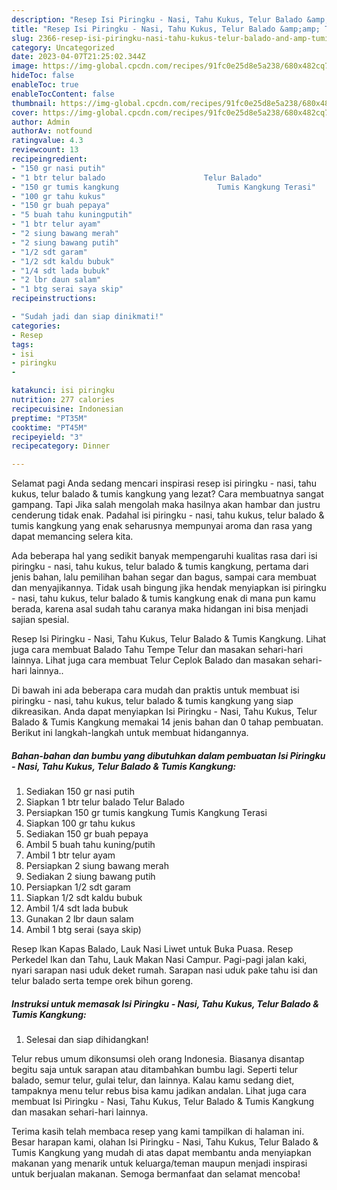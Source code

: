 ```yaml
---
description: "Resep Isi Piringku - Nasi, Tahu Kukus, Telur Balado &amp;amp; Tumis Kangkung yang Bisa Manjain Lidah, Buat Buka Puasa Enak"
title: "Resep Isi Piringku - Nasi, Tahu Kukus, Telur Balado &amp;amp; Tumis Kangkung yang Bisa Manjain Lidah, Buat Buka Puasa Enak"
slug: 2366-resep-isi-piringku-nasi-tahu-kukus-telur-balado-and-amp-tumis-kangkung-yang-bisa-manjain-lidah-buat-buka-puasa-enak
category: Uncategorized
date: 2023-04-07T21:25:02.344Z
image: https://img-global.cpcdn.com/recipes/91fc0e25d8e5a238/680x482cq70/isi-piringku-nasi-tahu-kukus-telur-balado-tumis-kangkung-foto-resep-utama.jpg
hideToc: false
enableToc: true
enableTocContent: false
thumbnail: https://img-global.cpcdn.com/recipes/91fc0e25d8e5a238/680x482cq70/isi-piringku-nasi-tahu-kukus-telur-balado-tumis-kangkung-foto-resep-utama.jpg
cover: https://img-global.cpcdn.com/recipes/91fc0e25d8e5a238/680x482cq70/isi-piringku-nasi-tahu-kukus-telur-balado-tumis-kangkung-foto-resep-utama.jpg
author: Admin
authorAv: notfound
ratingvalue: 4.3
reviewcount: 13
recipeingredient:
- "150 gr nasi putih"
- "1 btr telur balado                      Telur Balado"
- "150 gr tumis kangkung                      Tumis Kangkung Terasi"
- "100 gr tahu kukus"
- "150 gr buah pepaya"
- "5 buah tahu kuningputih"
- "1 btr telur ayam"
- "2 siung bawang merah"
- "2 siung bawang putih"
- "1/2 sdt garam"
- "1/2 sdt kaldu bubuk"
- "1/4 sdt lada bubuk"
- "2 lbr daun salam"
- "1 btg serai saya skip"
recipeinstructions:

- "Sudah jadi dan siap dinikmati!"
categories:
- Resep
tags:
- isi
- piringku
- 

katakunci: isi piringku  
nutrition: 277 calories
recipecuisine: Indonesian
preptime: "PT35M"
cooktime: "PT45M"
recipeyield: "3"
recipecategory: Dinner

---
```



Selamat pagi Anda sedang mencari inspirasi resep isi piringku - nasi, tahu kukus, telur balado &amp; tumis kangkung yang lezat? Cara membuatnya sangat gampang. Tapi Jika salah mengolah maka hasilnya akan hambar dan justru cenderung tidak enak. Padahal isi piringku - nasi, tahu kukus, telur balado &amp; tumis kangkung yang enak seharusnya mempunyai aroma dan rasa yang dapat memancing selera kita.


Ada beberapa hal yang sedikit banyak mempengaruhi kualitas rasa dari isi piringku - nasi, tahu kukus, telur balado &amp; tumis kangkung, pertama dari jenis bahan, lalu pemilihan bahan segar dan bagus, sampai cara membuat dan menyajikannya. Tidak usah bingung jika hendak menyiapkan isi piringku - nasi, tahu kukus, telur balado &amp; tumis kangkung enak di mana pun kamu berada, karena asal sudah tahu caranya maka hidangan ini bisa menjadi sajian spesial.

Resep Isi Piringku - Nasi, Tahu Kukus, Telur Balado &amp; Tumis Kangkung. Lihat juga cara membuat Balado Tahu Tempe Telur dan masakan sehari-hari lainnya. Lihat juga cara membuat Telur Ceplok Balado dan masakan sehari-hari lainnya..


Di bawah ini ada beberapa cara mudah dan praktis untuk membuat isi piringku - nasi, tahu kukus, telur balado &amp; tumis kangkung yang siap dikreasikan. Anda dapat menyiapkan Isi Piringku - Nasi, Tahu Kukus, Telur Balado &amp; Tumis Kangkung memakai 14 jenis bahan dan 0 tahap pembuatan. Berikut ini langkah-langkah untuk membuat hidangannya.

<!--inarticleads1-->

##### Bahan-bahan dan bumbu yang dibutuhkan dalam pembuatan Isi Piringku - Nasi, Tahu Kukus, Telur Balado &amp; Tumis Kangkung:

1. Sediakan 150 gr nasi putih
1. Siapkan 1 btr telur balado                      Telur Balado
1. Persiapkan 150 gr tumis kangkung                      Tumis Kangkung Terasi
1. Siapkan 100 gr tahu kukus
1. Sediakan 150 gr buah pepaya
1. Ambil 5 buah tahu kuning/putih
1. Ambil 1 btr telur ayam
1. Persiapkan 2 siung bawang merah
1. Sediakan 2 siung bawang putih
1. Persiapkan 1/2 sdt garam
1. Siapkan 1/2 sdt kaldu bubuk
1. Ambil 1/4 sdt lada bubuk
1. Gunakan 2 lbr daun salam
1. Ambil 1 btg serai (saya skip)


Resep Ikan Kapas Balado, Lauk Nasi Liwet untuk Buka Puasa. Resep Perkedel Ikan dan Tahu, Lauk Makan Nasi Campur. Pagi-pagi jalan kaki, nyari sarapan nasi uduk deket rumah. Sarapan nasi uduk pake tahu isi dan telur balado serta tempe orek bihun goreng. 

<!--inarticleads2-->

##### Instruksi untuk memasak Isi Piringku - Nasi, Tahu Kukus, Telur Balado &amp; Tumis Kangkung:


1. Selesai dan siap dihidangkan!

Telur rebus umum dikonsumsi oleh orang Indonesia. Biasanya disantap begitu saja untuk sarapan atau ditambahkan bumbu lagi. Seperti telur balado, semur telur, gulai telur, dan lainnya. Kalau kamu sedang diet, tampaknya menu telur rebus bisa kamu jadikan andalan. Lihat juga cara membuat Isi Piringku - Nasi, Tahu Kukus, Telur Balado &amp; Tumis Kangkung dan masakan sehari-hari lainnya. 

Terima kasih telah membaca resep yang kami tampilkan di halaman ini. Besar harapan kami, olahan Isi Piringku - Nasi, Tahu Kukus, Telur Balado &amp; Tumis Kangkung yang mudah di atas dapat membantu anda menyiapkan makanan yang menarik untuk keluarga/teman maupun menjadi inspirasi untuk berjualan makanan. Semoga bermanfaat dan selamat mencoba!
